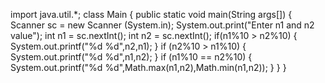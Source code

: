import java.util.*;
class Main 
{
    public static void main(String args[])
    {
        Scanner sc = new Scanner (System.in);
         System.out.print("Enter n1 and n2 value");
        int n1 = sc.nextInt();
        int n2 = sc.nextInt();
        if(n1%10 > n2%10)
        {
            System.out.printf("%d %d",n2,n1);
        }
        if (n2%10 > n1%10)
        {
            System.out.printf("%d %d",n1,n2);
        }
        if (n1%10 == n2%10)
        {
            System.out.printf("%d %d",Math.max(n1,n2),Math.min(n1,n2));
        }
    }
}
